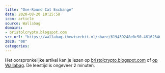 ```yaml
---
title: "One-Round Cat Exchange"
date: 2020-08-20 10:25:58
icon: article
source: Wallabag
domains:
- bristolcrypto.blogspot.com
src_url: "https://wallabag.thewiserbit.nl/share/619439248e0c50.46162346"
2020: "08"
categories:
---
```

Het oorspronkelijke artikel kan je lezen op [bristolcrypto.blogspot.com](http://bristolcrypto.blogspot.com/2015/05/one-round-cat-exchange.html) of [op Wallabag](https://wallabag.thewiserbit.nl/share/619439248e0c50.46162346). De leestijd is ongeveer 2 minuten.